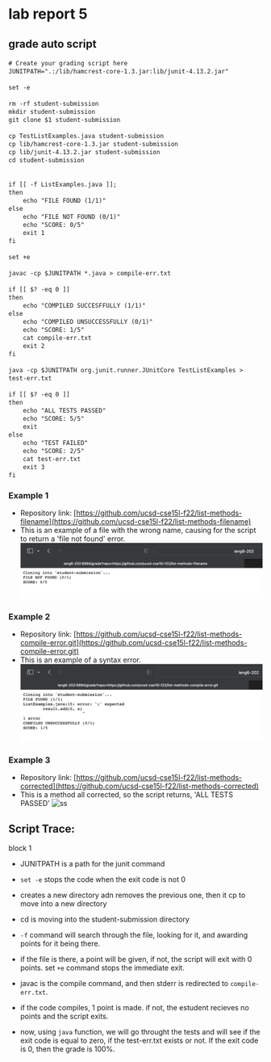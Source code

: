 # lab report 5

## grade auto script

```
# Create your grading script here
JUNITPATH=".:/lib/hamcrest-core-1.3.jar:lib/junit-4.13.2.jar"

set -e

rm -rf student-submission
mkdir student-submission
git clone $1 student-submission

cp TestListExamples.java student-submission
cp lib/hamcrest-core-1.3.jar student-submission
cp lib/junit-4.13.2.jar student-submission
cd student-submission


if [[ -f ListExamples.java ]];
then
    echo "FILE FOUND (1/1)"
else
    echo "FILE NOT FOUND (0/1)"
    echo "SCORE: 0/5"
    exit 1
fi

set +e

javac -cp $JUNITPATH *.java > compile-err.txt

if [[ $? -eq 0 ]]
then
    echo "COMPILED SUCCESFFULLY (1/1)"
else
    echo "COMPILED UNSUCCESSFULLY (0/1)"
    echo "SCORE: 1/5"
    cat compile-err.txt
    exit 2
fi

java -cp $JUNITPATH org.junit.runner.JUnitCore TestListExamples > test-err.txt

if [[ $? -eq 0 ]]
then 
    echo "ALL TESTS PASSED"
    echo "SCORE: 5/5"
    exit
else
    echo "TEST FAILED"
    echo "SCORE: 2/5"
    cat test-err.txt
    exit 3
fi
```

### Example 1
- Repository link: [https://github.com/ucsd-cse15l-f22/list-methods-filename](https://github.com/ucsd-cse15l-f22/list-methods-filename)
- This is an example of a file with the wrong name, causing for the script to return a 'file not found' error.
![ss](wrong-filename.png)
### Example 2 
- Repository link: [https://github.com/ucsd-cse15l-f22/list-methods-compile-error.git](https://github.com/ucsd-cse15l-f22/list-methods-compile-error.git)
- This is an example of a syntax error.
![ss](wrong-.png)
### Example 3
- Repository link: [https://github.com/ucsd-cse15l-f22/list-methods-corrected](https://github.com/ucsd-cse15l-f22/list-methods-corrected)
- This is a method all corrected, so the script returns, 'ALL TESTS PASSED'
![ss](correcttmethod.png)

## Script Trace:
block 1
- JUNITPATH is a path for the junit command
- `set -e` stops the code when the exit code is not 0
- creates a new directory adn removes the previous one, then it cp to move into a new directory
- cd is moving into the student-submission directory



- `-f` command will search through the file, looking for it, and awarding points for it being there. 
- if the file is there, a point will be given, if not, the script will exit with 0 points.
set `+e` command stops the immediate exit.



- javac is the compile command, and then stderr is redirected to `compile-err.txt`. 
- if the code compiles, 1 point is made. if not, the estudent recieves no points and the script exits.


- now, using `java` function, we will go throught the tests and will see if the exit code is equal to zero, if the test-err.txt exists or not. If the exit code is 0, then the grade is 100%.
 
